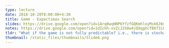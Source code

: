 ```yaml
---
type: lecture
date: 2018-10-28T8:00:00+4:30
title: Game - Expectimax Search
slides: https://drive.google.com/open?id=1Arq0wqHNP6YfzfGQKmhloyMsk6J6msPD
notes: https://drive.google.com/open?id=1dIchh-xvZcJ2S8w4jQXqgXcT86f3iLwt
tldr: "What if the game is not fully predictable? i.e., there is stochasticity in the process."
thumbnail: /static_files/thumbnails/Slide6.png
---
```

